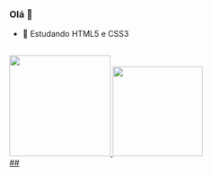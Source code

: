 ### Olá 👋

- 🌱 Estudando HTML5 e CSS3
##

<div>
  <a href="https://github.com/nidondori">
    <img height="180em" src="https://github-readme-stats.vercel.app/api?username=nidondori&show_icons=true&theme=cobalt&include_all_commits=true&count_private=true"/>
    <img height="160em" src="https://github-readme-stats.vercel.app/api/top-langs/?username=nidondori&layout=compact&langs_count=16&theme=cobalt"/>
</div>
##

<!--
**nidondori/nidondori** is a ✨ _special_ ✨ repository because its `README.md` (this file) appears on your GitHub profile.

Here are some ideas to get you started:

- 🔭 I’m currently working on ...
- 🌱 I’m currently learning ...
- 👯 I’m looking to collaborate on ...
- 🤔 I’m looking for help with ...
- 💬 Ask me about ...
- 📫 How to reach me: ...
- 😄 Pronouns: ...
- ⚡ Fun fact: ...
-->
